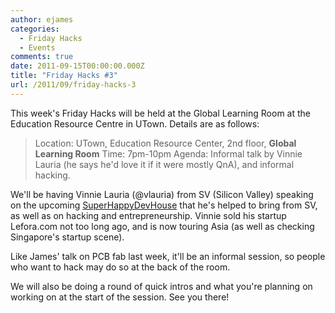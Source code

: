 ```yaml
---
author: ejames
categories:
  - Friday Hacks
  - Events
comments: true
date: 2011-09-15T00:00:00.000Z
title: "Friday Hacks #3"
url: /2011/09/friday-hacks-3
---
```


This week's Friday Hacks will be held at the Global Learning Room at the Education Resource Centre in UTown. Details are as follows:

<blockquote>Location: UTown, Education Resource Center, 2nd floor, <strong>Global Learning Room</strong>
 Time: 7pm-10pm
Agenda: Informal talk by Vinnie Lauria (he says he'd love it if it were mostly QnA), and informal hacking.
</blockquote>

We'll be having Vinnie Lauria (@vlauria) from SV (Silicon Valley) speaking on the upcoming <a href="//superhappydevhouse.sg/">SuperHappyDevHouse</a> that he's helped to bring from SV, as well as on hacking and entrepreneurship. Vinnie sold his startup Lefora.com not too long ago, and is now touring Asia (as well as checking Singapore's startup scene).

Like James' talk on PCB fab last week, it'll be an informal session, so people who want to hack may do so at the back of the room.

We will also be doing a round of quick intros and what you're planning on working on at the start of the session. See you there!
